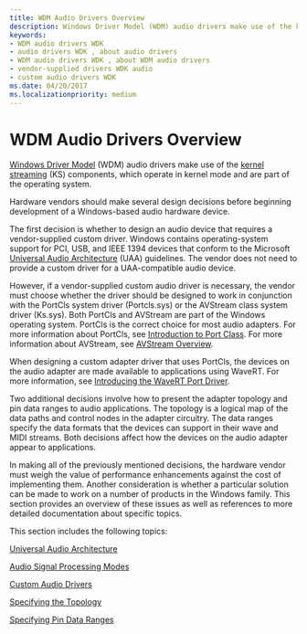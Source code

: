 ```yaml
---
title: WDM Audio Drivers Overview
description: Windows Driver Model (WDM) audio drivers make use of the kernel streaming (KS) components, which operate in kernel mode and are part of the operating system.
keywords:
- WDM audio drivers WDK
- audio drivers WDK , about audio drivers
- WDM audio drivers WDK , about WDM audio drivers
- vendor-supplied drivers WDK audio
- custom audio drivers WDK
ms.date: 04/20/2017
ms.localizationpriority: medium
---
```


# WDM Audio Drivers Overview


[Windows Driver Model](../kernel/writing-wdm-drivers.md) (WDM) audio drivers make use of the [kernel streaming](../stream/kernel-streaming.md) (KS) components, which operate in kernel mode and are part of the operating system.

Hardware vendors should make several design decisions before beginning development of a Windows-based audio hardware device.

The first decision is whether to design an audio device that requires a vendor-supplied custom driver. Windows contains operating-system support for PCI, USB, and IEEE 1394 devices that conform to the Microsoft [Universal Audio Architecture](universal-audio-architecture.md) (UAA) guidelines. The vendor does not need to provide a custom driver for a UAA-compatible audio device.

However, if a vendor-supplied custom audio driver is necessary, the vendor must choose whether the driver should be designed to work in conjunction with the PortCls system driver (Portcls.sys) or the AVStream class system driver (Ks.sys). Both PortCls and AVStream are part of the Windows operating system. PortCls is the correct choice for most audio adapters. For more information about PortCls, see [Introduction to Port Class](introduction-to-port-class.md). For more information about AVStream, see [AVStream Overview](../stream/avstream-overview.md).

When designing a custom adapter driver that uses PortCls, the devices on the audio adapter are made available to applications using WaveRT. For more information, see [Introducing the WaveRT Port Driver](introducing-the-wavert-port-driver.md).

Two additional decisions involve how to present the adapter topology and pin data ranges to audio applications. The topology is a logical map of the data paths and control nodes in the adapter circuitry. The data ranges specify the data formats that the devices can support in their wave and MIDI streams. Both decisions affect how the devices on the audio adapter appear to applications.

In making all of the previously mentioned decisions, the hardware vendor must weigh the value of performance enhancements against the cost of implementing them. Another consideration is whether a particular solution can be made to work on a number of products in the Windows family. This section provides an overview of these issues as well as references to more detailed documentation about specific topics.

This section includes the following topics:

[Universal Audio Architecture](universal-audio-architecture.md)

[Audio Signal Processing Modes](audio-signal-processing-modes.md)

[Custom Audio Drivers](custom-audio-drivers.md)

[Specifying the Topology](specifying-the-topology.md)

[Specifying Pin Data Ranges](specifying-pin-data-ranges.md)

